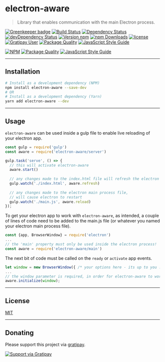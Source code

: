 # electron-aware

>Library that enables communication with the main Electron process.

[![Greenkeeper badge](https://badges.greenkeeper.io/Heartnett/electron-aware.svg)](https://greenkeeper.io/) [![Build Status](https://travis-ci.org/Heartnett/electron-aware.svg?branch=master)](https://travis-ci.org/Heartnett/electron-aware) [![Dependency Status](https://gemnasium.com/badges/github.com/Heartnett/electron-aware.svg)](https://gemnasium.com/github.com/Heartnett/electron-aware) [![devDependency Status](https://david-dm.org/Heartnett/electron-aware/dev-status.svg)](https://david-dm.org/Heartnett/electron-aware?type=dev) [![Version npm](https://img.shields.io/npm/v/electron-aware.svg?style=flat-square)](https://www.npmjs.com/package/electron-aware) [![npm Downloads](https://img.shields.io/npm/dm/electron-aware.svg?style=flat-square)](https://www.npmjs.com/package/electron-aware) [![license](https://img.shields.io/github/license/Heartnett/electron-aware.svg)](https://github.com/Heartnett/electron-aware/blob/master/LICENSE) [![Gratipay User](https://img.shields.io/gratipay/user/Heartnett.svg)](https://gratipay.com/Heartnett/) [![Package Quality](http://npm.packagequality.com/shield/electron-aware.svg)](http://packagequality.com/#?package=electron-aware) [![JavaScript Style Guide](https://img.shields.io/badge/code_style-standard-brightgreen.svg)](https://standardjs.com)

[![NPM](https://nodei.co/npm/electron-aware.png?downloads=true)](https://nodei.co/npm/electron-aware/) 
[![Package Quality](http://npm.packagequality.com/badge/electron-aware.png)](http://packagequality.com/#?package=electron-aware)
[![JavaScript Style Guide](https://cdn.rawgit.com/feross/standard/master/badge.svg)](https://github.com/feross/standard)


---
## Installation
```sh
# Install as a development dependency (NPM)
npm install electron-aware --save-dev
# OR
# Install as a development dependency (Yarn)
yarn add electron-aware --dev
```
---
## Usage

`electron-aware` can be used inside a gulp file to enable live reloading of your electron app.

```javascript
const gulp = require('gulp')
const aware = require('electron-aware/server')

gulp.task('serve', () => {
  // this will activate electron-aware
  aware.start()
  
  // any changes made to the index.html file will refresh the electron app 
  gulp.watch('./index.html', aware.refresh)
  
  // any changes made to the electron main process file,
  // will cause electron to restart 
  gulp.watch('./main.js', aware.reload)
});
```
To get your electron app to work with `electron-aware`, as intended, a couple of lines of code need to be added to the main.js file (or whatever you named your electron main process file).

```javascript
const {app, BrowserWindow} = require('electron')
...
// the 'main' property must only be used inside the electron process!
const aware = require('electron-aware/main')
```

The next bit of code must be called on the `ready` or `activate` app events.

```javascript
let window = new BrowserWindow({ /* your options here - its up to you :) */ });
...
// the window parameter is required, in order for electron-aware to work
aware.initialize(window);
```

----
## License
[MIT](https://github.com/heartnett/electron-aware/blob/master/LICENSE)

----
## Donating
Please support this project via [gratipay](https://gratipay.com/Heartnett/).

[![Support via Gratipay](https://cdn.rawgit.com/gratipay/gratipay-badge/2.3.0/dist/gratipay.svg)](https://gratipay.com/Heartnett/)

